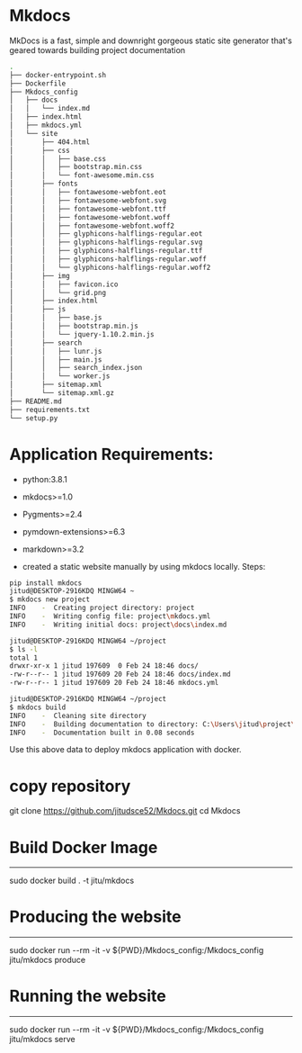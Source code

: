 # Mkdocs
MkDocs is a fast, simple and downright gorgeous static site generator that's geared towards building project documentation

```bash
.
├── docker-entrypoint.sh
├── Dockerfile
├── Mkdocs_config
│   ├── docs
│   │   └── index.md
│   ├── index.html
│   ├── mkdocs.yml
│   └── site
│       ├── 404.html
│       ├── css
│       │   ├── base.css
│       │   ├── bootstrap.min.css
│       │   └── font-awesome.min.css
│       ├── fonts
│       │   ├── fontawesome-webfont.eot
│       │   ├── fontawesome-webfont.svg
│       │   ├── fontawesome-webfont.ttf
│       │   ├── fontawesome-webfont.woff
│       │   ├── fontawesome-webfont.woff2
│       │   ├── glyphicons-halflings-regular.eot
│       │   ├── glyphicons-halflings-regular.svg
│       │   ├── glyphicons-halflings-regular.ttf
│       │   ├── glyphicons-halflings-regular.woff
│       │   └── glyphicons-halflings-regular.woff2
│       ├── img
│       │   ├── favicon.ico
│       │   └── grid.png
│       ├── index.html
│       ├── js
│       │   ├── base.js
│       │   ├── bootstrap.min.js
│       │   └── jquery-1.10.2.min.js
│       ├── search
│       │   ├── lunr.js
│       │   ├── main.js
│       │   ├── search_index.json
│       │   └── worker.js
│       ├── sitemap.xml
│       └── sitemap.xml.gz
├── README.md
├── requirements.txt
└── setup.py
```
# Application Requirements:
 * python:3.8.1
 * mkdocs>=1.0
 * Pygments>=2.4
 * pymdown-extensions>=6.3
 * markdown>=3.2

* created a static website manually by using mkdocs locally.
Steps:
```bash
pip install mkdocs
jitud@DESKTOP-2916KDQ MINGW64 ~
$ mkdocs new project
INFO    -  Creating project directory: project
INFO    -  Writing config file: project\mkdocs.yml
INFO    -  Writing initial docs: project\docs\index.md

jitud@DESKTOP-2916KDQ MINGW64 ~/project
$ ls -l
total 1
drwxr-xr-x 1 jitud 197609  0 Feb 24 18:46 docs/
-rw-r--r-- 1 jitud 197609 20 Feb 24 18:46 docs/index.md
-rw-r--r-- 1 jitud 197609 20 Feb 24 18:46 mkdocs.yml

jitud@DESKTOP-2916KDQ MINGW64 ~/project
$ mkdocs build
INFO    -  Cleaning site directory
INFO    -  Building documentation to directory: C:\Users\jitud\project\site
INFO    -  Documentation built in 0.08 seconds

```
Use this above data to deploy mkdocs application with docker.

# copy repository
git clone https://github.com/jitudsce52/Mkdocs.git
cd Mkdocs

# Build Docker Image
----------------------
 sudo docker build . -t jitu/mkdocs
 
# Producing the website
----------------------
sudo docker run --rm -it -v ${PWD}/Mkdocs_config:/Mkdocs_config jitu/mkdocs produce

# Running the website
----------------------
 sudo docker run --rm -it -v ${PWD}/Mkdocs_config:/Mkdocs_config jitu/mkdocs serve


